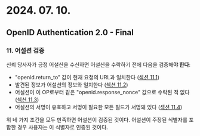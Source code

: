 # 2024. 07. 10.

## OpenID Authentication 2.0 - Final

### 11. 어설션 검증

신뢰 당사자가 긍정 어설션을 수신하면 어설션을 수락하기 전에 다음을 검증해**야 한다**:

- "openid.return_to" 값이 현재 요청의 URL과 일치한다 ([섹션 11.1][oidc-section-11-1])
- 발견된 정보가 어설션의 정보와 일치한다 ([섹션 11.2][oidc-section-11-2])
- 어설션이 이 OP로부터 같은 "openid.response_nonce" 값으로 수락된 적 없다 ([섹션 11.3][oidc-section-11-3])
- 어설션의 서명이 유효하고 서명이 필요한 모든 필드가 서명돼 있다 ([섹션 11.4][oidc-section-11-4])

위 네 가지 조건을 모두 만족하면 어설션이 검증된 것이다. 어설션이 주장된 식별자를 포함한 경우 사용자는 이 식별자로 인증된 것이다.



[oidc-section-11-1]: https://openid.net/specs/openid-authentication-2_0.html#verify_return_to
[oidc-section-11-2]: https://openid.net/specs/openid-authentication-2_0.html#verify_disco
[oidc-section-11-3]: https://openid.net/specs/openid-authentication-2_0.html#verify_nonce
[oidc-section-11-4]: https://openid.net/specs/openid-authentication-2_0.html#verifying_signatures